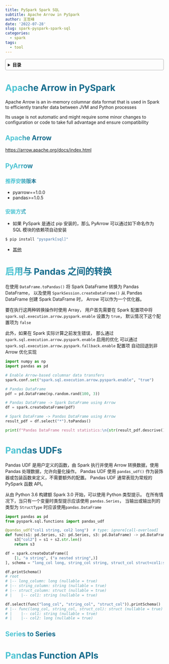 ```yaml
---
title: PySpark Spark SQL
subtitle: Apache Arrow in PySpark
author: 王哲峰
date: '2022-07-28'
slug: spark-pyspark-spark-sql
categories:
  - spark
tags:
  - tool
---
```


<style>
h1 {
    background-color: #2B90B6;
    background-image: linear-gradient(45deg, #4EC5D4 10%, #146b8c 20%);
    background-size: 100%;
    -webkit-background-clip: text;
    -moz-background-clip: text;
    -webkit-text-fill-color: transparent;
    -moz-text-fill-color: transparent;
}
h2 {
    background-color: #2B90B6;
    background-image: linear-gradient(45deg, #4EC5D4 10%, #146b8c 20%);
    background-size: 100%;
    -webkit-background-clip: text;
    -moz-background-clip: text;
    -webkit-text-fill-color: transparent;
    -moz-text-fill-color: transparent;
}
h3 {
    background-color: #2B90B6;
    background-image: linear-gradient(45deg, #4EC5D4 10%, #146b8c 20%);
    background-size: 100%;
    -webkit-background-clip: text;
    -moz-background-clip: text;
    -webkit-text-fill-color: transparent;
    -moz-text-fill-color: transparent;
}
details {
    border: 1px solid #aaa;
    border-radius: 4px;
    padding: .5em .5em 0;
}
summary {
    font-weight: bold;
    margin: -.5em -.5em 0;
    padding: .5em;
}
details[open] {
    padding: .5em;
}
details[open] summary {
    border-bottom: 1px solid #aaa;
    margin-bottom: .5em;
}
</style>

<details><summary>目录</summary><p>

- [Apache Arrow in PySpark](#apache-arrow-in-pyspark)
  - [Apache Arrow](#apache-arrow)
  - [PyArrow](#pyarrow)
    - [推荐安装版本](#推荐安装版本)
    - [安装方式](#安装方式)
- [启用与 Pandas 之间的转换](#启用与-pandas-之间的转换)
- [Pandas UDFs](#pandas-udfs)
  - [Series to Series](#series-to-series)
- [Pandas Function APIs](#pandas-function-apis)
</p></details><p></p>

# Apache Arrow in PySpark

Apache Arrow is an in-memory columnar data format that is used 
in Spark to efficiently transfer data between JVM and Python processes

Its usage is not automatic and might require some minor changes 
to configuration or code to take full advantage and ensure compatibility

## Apache Arrow

https://arrow.apache.org/docs/index.html

## PyArrow

### 推荐安装版本

* pyarrow==1.0.0
* pandas>=1.0.5

### 安装方式

* 如果 PySpark 是通过 pip 安装的，那么 PyArrow 可以通过如下命名作为 SQL 模块的依赖项自动安装

```bash
$ pip install "pyspark[sql]"
```

* [其他](https://arrow.apache.org/docs/python/install.html)

# 启用与 Pandas 之间的转换

在使用 `DataFrame.toPandas()` 将 Spark DataFrame 转换为 Pandas DataFrame，
以及使用 `SparkSession.createDataFrame()` 从 Pandas DataFrame 创建 Spark DataFrame 时，
Arrow 可以作为一个优化器。

要在执行这两种转换操作时使用 Array，
用户首先需要在 Spark 配置项中将 `spark.sql.execution.arrow.pyspark.enable` 设置为 `true`，
默认情况下这个配置项为 `false`

此外，如果在 Spark 实际计算之前发生错误，
那么通过 `spark.sql.execution.arrow.pyspark.enable` 启用的优化
可以通过 `spark.sql.execution.arrow.pyspark.fallback.enable` 配置项
自动回退到非 Arrow 优化实现

```python
import numpy as np
import pandas as pd

# Enable Arrow-based columnar data transfers
spark.conf.set("spark.sql.execution.arrow.pyspark.enable", "true")

# Pandas DataFrame
pdf = pd.DataFrame(np.random.rand(100, 3))

# Pandas DataFrame -> Spark DataFrame using Arrow
df = spark.createDataFrame(pdf)

# Spark DataFrame -> Pandas DataFrame using Arrow
result_pdf = df.select("*").toPandas()

print(f"Pandas DataFrame result statistics:\n{str(result_pdf.descrive())}\n")
```

# Pandas UDFs

Pandas UDF 是用户定义的函数，由 Spark 执行并使用 Arrow 转换数据，使用 Pandas 处理数据，允许向量化操作。
Pandas UDF 使用 `pandas_udf()` 作为装饰器或包装函数来定义，不需要额外的配置。
Pandas UDF 通常表现为常规的 PySpark 函数 API。

从由 Python 3.6 构建额 Spark 3.0 开始，可以使用 Python 类型提示。
在所有情况下，当只有一个变量时类型提示应该使用 `pandas.Series`，
当输出或输出列的类型为 `StructType` 时应该使用`pandas.DataFrame`  

```python
import pandas as pd
from pyspark.sql.functions import pandas_udf

@pandas_udf("col1 string, col2 long")  # type: ignore[call-overload]
def func(s1: pd.Series, s2: pd.Series, s3: pd.DataFrame) -> pd.DataFrame:
    s3["col2"] = s1 + s2.str.len()
    return s3

df = spark.createDataFrame([
    [1, "a string", ("a nested string",)]
], schema = "long_col long, string_col string, struct_col struct<col1:string>")

df.printSchema()
# root
# |-- long_column: long (nullable = true)
# |-- string_column: string (nullable = true)
# |-- struct_column: struct (nullable = true)
# |    |-- col1: string (nullable = true)

df.select(func("long_col", "string_col", "struct_col")).printSchema()
# |-- func(long_col, string_col, struct_col): struct (nullable = true)
# |    |-- col1: string (nullable = true)
# |    |-- col2: long (nullable = true)
```

## Series to Series




# Pandas Function APIs

